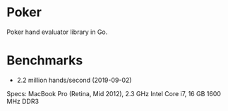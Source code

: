 # Poker

Poker hand evaluator library in Go.

# Benchmarks

  * 2.2 million hands/second (2019-09-02)

Specs: MacBook Pro (Retina, Mid 2012), 2.3 GHz Intel Core i7, 16 GB 1600 MHz DDR3
